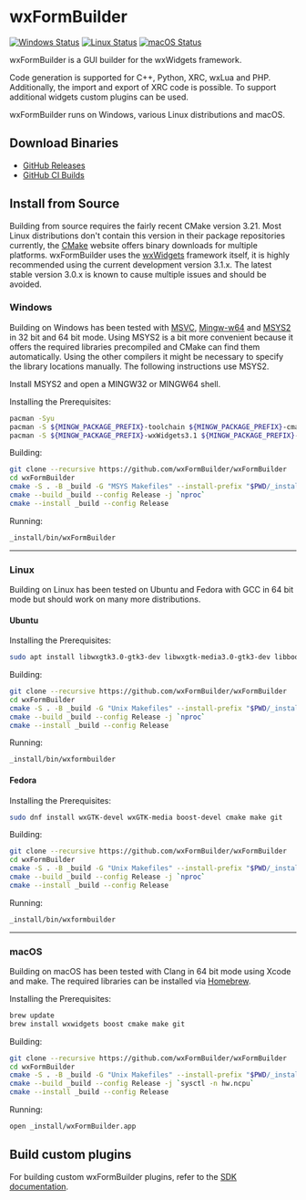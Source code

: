 # wxFormBuilder

[![Windows Status](https://github.com/wxFormBuilder/wxFormBuilder/actions/workflows/windows.yml/badge.svg?branch=master)](https://github.com/wxFormBuilder/wxFormBuilder/actions/workflows/windows.yml)
[![Linux Status](https://github.com/wxFormBuilder/wxFormBuilder/actions/workflows/linux.yml/badge.svg?branch=master)](https://github.com/wxFormBuilder/wxFormBuilder/actions/workflows/linux.yml)
[![macOS Status](https://github.com/wxFormBuilder/wxFormBuilder/actions/workflows/macos.yml/badge.svg?branch=master)](https://github.com/wxFormBuilder/wxFormBuilder/actions/workflows/macos.yml)

wxFormBuilder is a GUI builder for the wxWidgets framework.

Code generation is supported for C++, Python, XRC, wxLua and PHP.
Additionally, the import and export of XRC code is possible.
To support additional widgets custom plugins can be used.

wxFormBuilder runs on Windows, various Linux distributions and macOS.

## Download Binaries

* [GitHub Releases](https://github.com/wxFormBuilder/wxFormBuilder/releases)
* [GitHub CI Builds](https://github.com/wxFormBuilder/wxFormBuilder/actions)

## Install from Source

Building from source requires the fairly recent CMake version 3.21. Most Linux distributions don't contain this version
in their package repositories currently, the [CMake](https://cmake.org/download/) website offers binary downloads for
multiple platforms. wxFormBuilder uses the [wxWidgets](https://wxwidgets.org/) framework itself, it is highly recommended using
the current development version 3.1.x. The latest stable version 3.0.x is known to cause multiple issues and should be avoided.

### Windows

Building on Windows has been tested with [MSVC](https://visualstudio.com), [Mingw-w64](https://mingw-w64.org) and
[MSYS2](https://msys2.org) in 32 bit and 64 bit mode. Using MSYS2 is a bit more convenient because it offers the required
libraries precompiled and CMake can find them automatically. Using the other compilers it might be necessary to specify the library
locations manually. The following instructions use MSYS2.

Install MSYS2 and open a MINGW32 or MINGW64 shell.

Installing the Prerequisites:

```sh
pacman -Syu
pacman -S ${MINGW_PACKAGE_PREFIX}-toolchain ${MINGW_PACKAGE_PREFIX}-cmake ${MINGW_PACKAGE_PREFIX}-make base-devel git
pacman -S ${MINGW_PACKAGE_PREFIX}-wxWidgets3.1 ${MINGW_PACKAGE_PREFIX}-boost
```

Building:

```sh
git clone --recursive https://github.com/wxFormBuilder/wxFormBuilder
cd wxFormBuilder
cmake -S . -B _build -G "MSYS Makefiles" --install-prefix "$PWD/_install" -DCMAKE_BUILD_TYPE=Release
cmake --build _build --config Release -j `nproc`
cmake --install _build --config Release
```

Running:

```sh
_install/bin/wxFormBuilder
```

---

### Linux

Building on Linux has been tested on Ubuntu and Fedora with GCC in 64 bit mode but should work on many more distributions.

#### Ubuntu

Installing the Prerequisites:

```sh
sudo apt install libwxgtk3.0-gtk3-dev libwxgtk-media3.0-gtk3-dev libboost-dev cmake make git
```

Building:

```sh
git clone --recursive https://github.com/wxFormBuilder/wxFormBuilder
cd wxFormBuilder
cmake -S . -B _build -G "Unix Makefiles" --install-prefix "$PWD/_install" -DCMAKE_BUILD_TYPE=Release -DWXFB_WXWIDGETS_ENABLE_30=ON
cmake --build _build --config Release -j `nproc`
cmake --install _build --config Release
```

Running:

```sh
_install/bin/wxformbuilder
```

#### Fedora

Installing the Prerequisites:

```sh
sudo dnf install wxGTK-devel wxGTK-media boost-devel cmake make git
```

Building:

```sh
git clone --recursive https://github.com/wxFormBuilder/wxFormBuilder
cd wxFormBuilder
cmake -S . -B _build -G "Unix Makefiles" --install-prefix "$PWD/_install" -DCMAKE_BUILD_TYPE=Release
cmake --build _build --config Release -j `nproc`
cmake --install _build --config Release
```

Running:

```sh
_install/bin/wxformbuilder
```

---

### macOS

Building on macOS has been tested with Clang in 64 bit mode using Xcode and make. The required libraries can be installed
via [Homebrew](https://brew.sh/).

Installing the Prerequisites:

```sh
brew update
brew install wxwidgets boost cmake make git
```

Building:

```sh
git clone --recursive https://github.com/wxFormBuilder/wxFormBuilder
cd wxFormBuilder
cmake -S . -B _build -G "Unix Makefiles" --install-prefix "$PWD/_install" -DCMAKE_BUILD_TYPE=Release
cmake --build _build --config Release -j `sysctl -n hw.ncpu`
cmake --install _build --config Release
```

Running:

```sh
open _install/wxFormBuilder.app
```

## Build custom plugins

For building custom wxFormBuilder plugins, refer to the [SDK documentation](./sdk/README.md).
